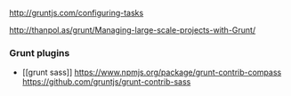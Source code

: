 http://gruntjs.com/configuring-tasks

http://thanpol.as/grunt/Managing-large-scale-projects-with-Grunt/

### Grunt plugins 

* [[grunt sass]]
https://www.npmjs.org/package/grunt-contrib-compass
https://github.com/gruntjs/grunt-contrib-sass